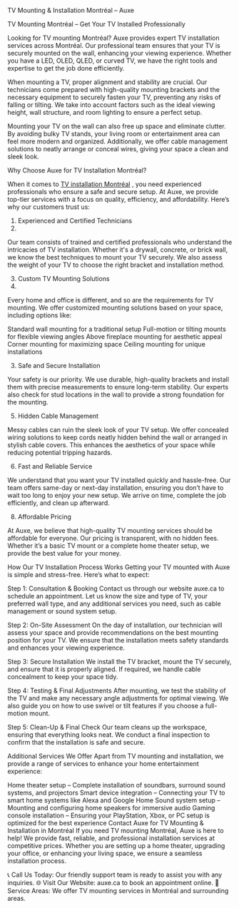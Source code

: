 TV Mounting & Installation Montréal – Auxe

TV Mounting Montréal – Get Your TV Installed Professionally

Looking for TV mounting Montréal? Auxe provides expert TV installation services across Montréal. Our professional team ensures that your TV is securely mounted on the wall, enhancing your viewing experience. Whether you have a LED, OLED, QLED, or curved TV, we have the right tools and expertise to get the job done efficiently.

When mounting a TV, proper alignment and stability are crucial. Our technicians come prepared with high-quality mounting brackets and the necessary equipment to securely fasten your TV, preventing any risks of falling or tilting. We take into account factors such as the ideal viewing height, wall structure, and room lighting to ensure a perfect setup.

Mounting your TV on the wall can also free up space and eliminate clutter. By avoiding bulky TV stands, your living room or entertainment area can feel more modern and organized. Additionally, we offer cable management solutions to neatly arrange or conceal wires, giving your space a clean and sleek look.

Why Choose Auxe for TV Installation Montréal?

When it comes to <a href="https://www.auxe.ca/locations/tv-mounting-montreal">TV installation Montréal</a>
, you need experienced professionals who ensure a safe and secure setup. At Auxe, we provide top-tier services with a focus on quality, efficiency, and affordability. Here’s why our customers trust us:

1. Experienced and Certified Technicians
2. 
Our team consists of trained and certified professionals who understand the intricacies of TV installation. Whether it's a drywall, concrete, or brick wall, we know the best techniques to mount your TV securely. We also assess the weight of your TV to choose the right bracket and installation method.

3. Custom TV Mounting Solutions
4. 
Every home and office is different, and so are the requirements for TV mounting. We offer customized mounting solutions based on your space, including options like:

Standard wall mounting for a traditional setup
Full-motion or tilting mounts for flexible viewing angles
Above fireplace mounting for aesthetic appeal
Corner mounting for maximizing space
Ceiling mounting for unique installations

3. Safe and Secure Installation
   
Your safety is our priority. We use durable, high-quality brackets and install them with precise measurements to ensure long-term stability. Our experts also check for stud locations in the wall to provide a strong foundation for the mounting.

5. Hidden Cable Management
   
Messy cables can ruin the sleek look of your TV setup. We offer concealed wiring solutions to keep cords neatly hidden behind the wall or arranged in stylish cable covers. This enhances the aesthetics of your space while reducing potential tripping hazards.

6. Fast and Reliable Service
   
We understand that you want your TV installed quickly and hassle-free. Our team offers same-day or next-day installation, ensuring you don’t have to wait too long to enjoy your new setup. We arrive on time, complete the job efficiently, and clean up afterward.

8. Affordable Pricing
   
At Auxe, we believe that high-quality TV mounting services should be affordable for everyone. Our pricing is transparent, with no hidden fees. Whether it’s a basic TV mount or a complete home theater setup, we provide the best value for your money.

How Our TV Installation Process Works
Getting your TV mounted with Auxe is simple and stress-free. Here’s what to expect:

Step 1: Consultation & Booking
Contact us through our website auxe.ca to schedule an appointment. Let us know the size and type of TV, your preferred wall type, and any additional services you need, such as cable management or sound system setup.

Step 2: On-Site Assessment
On the day of installation, our technician will assess your space and provide recommendations on the best mounting position for your TV. We ensure that the installation meets safety standards and enhances your viewing experience.

Step 3: Secure Installation
We install the TV bracket, mount the TV securely, and ensure that it is properly aligned. If required, we handle cable concealment to keep your space tidy.

Step 4: Testing & Final Adjustments
After mounting, we test the stability of the TV and make any necessary angle adjustments for optimal viewing. We also guide you on how to use swivel or tilt features if you choose a full-motion mount.

Step 5: Clean-Up & Final Check
Our team cleans up the workspace, ensuring that everything looks neat. We conduct a final inspection to confirm that the installation is safe and secure.

Additional Services We Offer
Apart from TV mounting and installation, we provide a range of services to enhance your home entertainment experience:

Home theater setup – Complete installation of soundbars, surround sound systems, and projectors
Smart device integration – Connecting your TV to smart home systems like Alexa and Google Home
Sound system setup – Mounting and configuring home speakers for immersive audio
Gaming console installation – Ensuring your PlayStation, Xbox, or PC setup is optimized for the best experience
Contact Auxe for TV Mounting & Installation in Montréal
If you need TV mounting Montréal, Auxe is here to help! We provide fast, reliable, and professional installation services at competitive prices. Whether you are setting up a home theater, upgrading your office, or enhancing your living space, we ensure a seamless installation process.

📞 Call Us Today: Our friendly support team is ready to assist you with any inquiries.
🌐 Visit Our Website: auxe.ca to book an appointment online.
📍 Service Areas: We offer TV mounting services in Montréal and surrounding areas.
